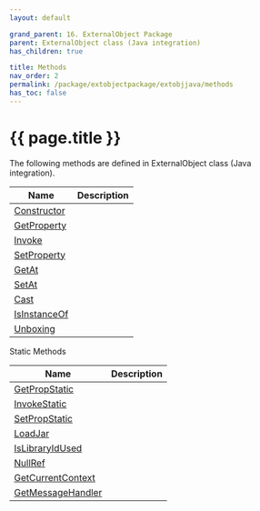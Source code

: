 ```yaml
---
layout: default

grand_parent: 16. ExternalObject Package
parent: ExternalObject class (Java integration)
has_children: true

title: Methods
nav_order: 2
permalink: /package/extobjectpackage/extobjjava/methods
has_toc: false
---
```

# {{ page.title }}

The following methods are defined in ExternalObject class (Java integration).

|Name       | Description |
|----------	|-------------|
|[Constructor](/package/extobjectpackage/extobjjava/methods/constructor) |  |
|[GetProperty](/package/extobjectpackage/extobjjava/methods/getproperty) |  |
|[Invoke](/package/extobjectpackage/extobjjava/methods/invoke) |  |
|[SetProperty](/package/extobjectpackage/extobjjava/methods/setproperty) |  |
|[GetAt](/package/extobjectpackage/extobjjava/methods/getat) |  |
|[SetAt](/package/extobjectpackage/extobjjava/methods/setat) |  |
|[Cast](/package/extobjectpackage/extobjjava/methods/cast) |  |
|[IsInstanceOf](/package/extobjectpackage/extobjjava/methods/isinstanceof) |  |
|[Unboxing](/package/extobjectpackage/extobjjava/methods/unboxing) |  |

Static Methods

|Name       | Description |
|----------	|-------------|
|[GetPropStatic](/package/extobjectpackage/extobjjava/methods/getpropstatic) |  |
|[InvokeStatic](/package/extobjectpackage/extobjjava/methods/invokestatic) |  |
|[SetPropStatic](/package/extobjectpackage/extobjjava/methods/setpropstatic) |  |
|[LoadJar](/package/extobjectpackage/extobjjava/methods/loadjar) |  |
|[IsLibraryIdUsed](/package/extobjectpackage/extobjjava/methods/islibraryidused) |  |
|[NullRef](/package/extobjectpackage/extobjjava/methods/nullref) |  |
|[GetCurrentContext](/package/extobjectpackage/extobjjava/methods/getcurrentcontext) |  |
|[GetMessageHandler](/package/extobjectpackage/extobjjava/methods/getmessagehandler) |  |